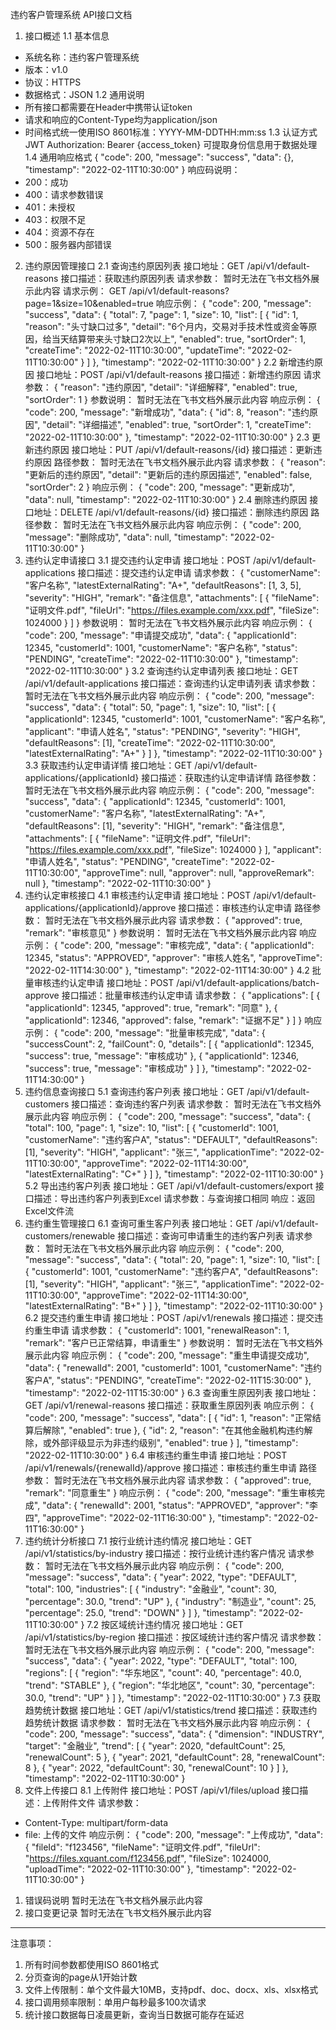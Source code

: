 违约客户管理系统 API接口文档
1. 接口概述
1.1 基本信息
- 系统名称：违约客户管理系统
- 版本：v1.0
- 协议：HTTPS
- 数据格式：JSON
1.2 通用说明
- 所有接口都需要在Header中携带认证token
- 请求和响应的Content-Type均为application/json
- 时间格式统一使用ISO 8601标准：YYYY-MM-DDTHH:mm:ss
1.3 认证方式
JWT
Authorization: Bearer {access_token}
可提取身份信息用于数据处理
1.4 通用响应格式
{
  "code": 200,
  "message": "success",
  "data": {},
  "timestamp": "2022-02-11T10:30:00"
}
响应码说明：
- 200：成功
- 400：请求参数错误
- 401：未授权
- 403：权限不足
- 404：资源不存在
- 500：服务器内部错误
2. 违约原因管理接口
2.1 查询违约原因列表
接口地址：GET /api/v1/default-reasons
接口描述：获取违约原因列表
请求参数：
暂时无法在飞书文档外展示此内容
请求示例：
GET /api/v1/default-reasons?page=1&size=10&enabled=true
响应示例：
{
  "code": 200,
  "message": "success",
  "data": {
    "total": 7,
    "page": 1,
    "size": 10,
    "list": [
      {
        "id": 1,
        "reason": "头寸缺口过多",
        "detail": "6个月内，交易对手技术性或资金等原因，给当天结算带来头寸缺口2次以上",
        "enabled": true,
        "sortOrder": 1,
        "createTime": "2022-02-11T10:30:00",
        "updateTime": "2022-02-11T10:30:00"
      }
    ]
  },
  "timestamp": "2022-02-11T10:30:00"
}
2.2 新增违约原因
接口地址：POST /api/v1/default-reasons
接口描述：新增违约原因
请求参数：
{
  "reason": "违约原因",
  "detail": "详细解释",
  "enabled": true,
  "sortOrder": 1
}
参数说明：
暂时无法在飞书文档外展示此内容
响应示例：
{
  "code": 200,
  "message": "新增成功",
  "data": {
    "id": 8,
    "reason": "违约原因",
    "detail": "详细描述",
    "enabled": true,
    "sortOrder": 1,
    "createTime": "2022-02-11T10:30:00"
  },
  "timestamp": "2022-02-11T10:30:00"
}
2.3 更新违约原因
接口地址：PUT /api/v1/default-reasons/{id}
接口描述：更新违约原因
路径参数：
暂时无法在飞书文档外展示此内容
请求参数：
{
  "reason": "更新后的违约原因",
  "detail": "更新后的违约原因描述",
  "enabled": false,
  "sortOrder": 2
}
响应示例：
{
  "code": 200,
  "message": "更新成功",
  "data": null,
  "timestamp": "2022-02-11T10:30:00"
}
2.4 删除违约原因
接口地址：DELETE /api/v1/default-reasons/{id}
接口描述：删除违约原因
路径参数：
暂时无法在飞书文档外展示此内容
响应示例：
{
  "code": 200,
  "message": "删除成功",
  "data": null,
  "timestamp": "2022-02-11T10:30:00"
}
3. 违约认定申请接口
3.1 提交违约认定申请
接口地址：POST /api/v1/default-applications
接口描述：提交违约认定申请
请求参数：
{
  "customerName": "客户名称",
  "latestExternalRating": "A+",
  "defaultReasons": [1, 3, 5],
  "severity": "HIGH",
  "remark": "备注信息",
  "attachments": [
    {
      "fileName": "证明文件.pdf",
      "fileUrl": "https://files.example.com/xxx.pdf",
      "fileSize": 1024000
    }
  ]
}
参数说明：
暂时无法在飞书文档外展示此内容
响应示例：
{
  "code": 200,
  "message": "申请提交成功",
  "data": {
    "applicationId": 12345,
    "customerId": 1001,
    "customerName": "客户名称",
    "status": "PENDING",
    "createTime": "2022-02-11T10:30:00"
  },
  "timestamp": "2022-02-11T10:30:00"
}
3.2 查询违约认定申请列表
接口地址：GET /api/v1/default-applications
接口描述：查询违约认定申请列表
请求参数：
暂时无法在飞书文档外展示此内容
响应示例：
{
  "code": 200,
  "message": "success",
  "data": {
    "total": 50,
    "page": 1,
    "size": 10,
    "list": [
      {
        "applicationId": 12345,
        "customerId": 1001,
        "customerName": "客户名称",
        "applicant": "申请人姓名",
        "status": "PENDING",
        "severity": "HIGH",
        "defaultReasons": [1],
        "createTime": "2022-02-11T10:30:00",
        "latestExternalRating": "A+"
      }
    ]
  },
  "timestamp": "2022-02-11T10:30:00"
}
3.3 获取违约认定申请详情
接口地址：GET /api/v1/default-applications/{applicationId}
接口描述：获取违约认定申请详情
路径参数：
暂时无法在飞书文档外展示此内容
响应示例：
{
  "code": 200,
  "message": "success",
  "data": {
    "applicationId": 12345,
    "customerId": 1001,
    "customerName": "客户名称",
    "latestExternalRating": "A+",
    "defaultReasons": [1],
    "severity": "HIGH",
    "remark": "备注信息",
    "attachments": [
      {
        "fileName": "证明文件.pdf",
        "fileUrl": "https://files.example.com/xxx.pdf",
        "fileSize": 1024000
      }
    ],
    "applicant": "申请人姓名",
    "status": "PENDING",
    "createTime": "2022-02-11T10:30:00",
    "approveTime": null,
    "approver": null,
    "approveRemark": null
  },
  "timestamp": "2022-02-11T10:30:00"
}
4. 违约认定审核接口
4.1 审核违约认定申请
接口地址：POST /api/v1/default-applications/{applicationId}/approve
接口描述：审核违约认定申请
路径参数：
暂时无法在飞书文档外展示此内容
请求参数：
{
  "approved": true,
  "remark": "审核意见"
}
参数说明：
暂时无法在飞书文档外展示此内容
响应示例：
{
  "code": 200,
  "message": "审核完成",
  "data": {
    "applicationId": 12345,
    "status": "APPROVED",
    "approver": "审核人姓名",
    "approveTime": "2022-02-11T14:30:00"
  },
  "timestamp": "2022-02-11T14:30:00"
}
4.2 批量审核违约认定申请
接口地址：POST /api/v1/default-applications/batch-approve
接口描述：批量审核违约认定申请
请求参数：
{
  "applications": [
    {
      "applicationId": 12345,
      "approved": true,
      "remark": "同意"
    },
    {
      "applicationId": 12346,
      "approved": false,
      "remark": "证据不足"
    }
  ]
}
响应示例：
{
  "code": 200,
  "message": "批量审核完成",
  "data": {
    "successCount": 2,
    "failCount": 0,
    "details": [
      {
        "applicationId": 12345,
        "success": true,
        "message": "审核成功"
      },
      {
        "applicationId": 12346,
        "success": true,
        "message": "审核成功"
      }
    ]
  },
  "timestamp": "2022-02-11T14:30:00"
}
5. 违约信息查询接口
5.1 查询违约客户列表
接口地址：GET /api/v1/default-customers
接口描述：查询违约客户列表
请求参数：
暂时无法在飞书文档外展示此内容
响应示例：
{
  "code": 200,
  "message": "success",
  "data": {
    "total": 100,
    "page": 1,
    "size": 10,
    "list": [
      {
        "customerId": 1001,
        "customerName": "违约客户A",
        "status": "DEFAULT",
        "defaultReasons": [1],
        "severity": "HIGH",
        "applicant": "张三",
        "applicationTime": "2022-02-11T10:30:00",
        "approveTime": "2022-02-11T14:30:00",
        "latestExternalRating": "C+"
      }
    ]
  },
  "timestamp": "2022-02-11T10:30:00"
}
5.2 导出违约客户列表
接口地址：GET /api/v1/default-customers/export
接口描述：导出违约客户列表到Excel
请求参数：与查询接口相同
响应：返回Excel文件流
6. 违约重生管理接口
6.1 查询可重生客户列表
接口地址：GET /api/v1/default-customers/renewable
接口描述：查询可申请重生的违约客户列表
请求参数：
暂时无法在飞书文档外展示此内容
响应示例：
{
  "code": 200,
  "message": "success",
  "data": {
    "total": 20,
    "page": 1,
    "size": 10,
    "list": [
      {
        "customerId": 1001,
        "customerName": "违约客户A",
        "defaultReasons": [1],
        "severity": "HIGH",
        "applicant": "张三",
        "applicationTime": "2022-02-11T10:30:00",
        "approveTime": "2022-02-11T14:30:00",
        "latestExternalRating": "B+"
      }
    ]
  },
  "timestamp": "2022-02-11T10:30:00"
}
6.2 提交违约重生申请
接口地址：POST /api/v1/renewals
接口描述：提交违约重生申请
请求参数：
{
  "customerId": 1001,
  "renewalReason": 1,
  "remark": "客户已正常结算，申请重生"
}
参数说明：
暂时无法在飞书文档外展示此内容
响应示例：
{
  "code": 200,
  "message": "重生申请提交成功",
  "data": {
    "renewalId": 2001,
    "customerId": 1001,
    "customerName": "违约客户A",
    "status": "PENDING",
    "createTime": "2022-02-11T15:30:00"
  },
  "timestamp": "2022-02-11T15:30:00"
}
6.3 查询重生原因列表
接口地址：GET /api/v1/renewal-reasons
接口描述：获取重生原因列表
响应示例：
{
  "code": 200,
  "message": "success",
  "data": [
    {
      "id": 1,
      "reason": "正常结算后解除",
      "enabled": true
    },
    {
      "id": 2,
      "reason": "在其他金融机构违约解除，或外部评级显示为非违约级别",
      "enabled": true
    }
  ],
  "timestamp": "2022-02-11T10:30:00"
}
6.4 审核违约重生申请
接口地址：POST /api/v1/renewals/{renewalId}/approve
接口描述：审核违约重生申请
路径参数：
暂时无法在飞书文档外展示此内容
请求参数：
{
  "approved": true,
  "remark": "同意重生"
}
响应示例：
{
  "code": 200,
  "message": "重生审核完成",
  "data": {
    "renewalId": 2001,
    "status": "APPROVED",
    "approver": "李四",
    "approveTime": "2022-02-11T16:30:00"
  },
  "timestamp": "2022-02-11T16:30:00"
}
7. 违约统计分析接口
7.1 按行业统计违约情况
接口地址：GET /api/v1/statistics/by-industry
接口描述：按行业统计违约客户情况
请求参数：
暂时无法在飞书文档外展示此内容
响应示例：
{
  "code": 200,
  "message": "success",
  "data": {
    "year": 2022,
    "type": "DEFAULT",
    "total": 100,
    "industries": [
      {
        "industry": "金融业",
        "count": 30,
        "percentage": 30.0,
        "trend": "UP"
      },
      {
        "industry": "制造业",
        "count": 25,
        "percentage": 25.0,
        "trend": "DOWN"
      }
    ]
  },
  "timestamp": "2022-02-11T10:30:00"
}
7.2 按区域统计违约情况
接口地址：GET /api/v1/statistics/by-region
接口描述：按区域统计违约客户情况
请求参数：
暂时无法在飞书文档外展示此内容
响应示例：
{
  "code": 200,
  "message": "success",
  "data": {
    "year": 2022,
    "type": "DEFAULT",
    "total": 100,
    "regions": [
      {
        "region": "华东地区",
        "count": 40,
        "percentage": 40.0,
        "trend": "STABLE"
      },
      {
        "region": "华北地区",
        "count": 30,
        "percentage": 30.0,
        "trend": "UP"
      }
    ]
  },
  "timestamp": "2022-02-11T10:30:00"
}
7.3 获取趋势统计数据
接口地址：GET /api/v1/statistics/trend
接口描述：获取违约趋势统计数据
请求参数：
暂时无法在飞书文档外展示此内容
响应示例：
{
  "code": 200,
  "message": "success",
  "data": {
    "dimension": "INDUSTRY",
    "target": "金融业",
    "trend": [
      {
        "year": 2020,
        "defaultCount": 25,
        "renewalCount": 5
      },
      {
        "year": 2021,
        "defaultCount": 28,
        "renewalCount": 8
      },
      {
        "year": 2022,
        "defaultCount": 30,
        "renewalCount": 10
      }
    ]
  },
  "timestamp": "2022-02-11T10:30:00"
}
8. 文件上传接口
8.1 上传附件
接口地址：POST /api/v1/files/upload
接口描述：上传附件文件
请求参数：
- Content-Type: multipart/form-data
- file: 上传的文件
响应示例：
{
  "code": 200,
  "message": "上传成功",
  "data": {
    "fileId": "f123456",
    "fileName": "证明文件.pdf",
    "fileUrl": "https://files.xquant.com/f123456.pdf",
    "fileSize": 1024000,
    "uploadTime": "2022-02-11T10:30:00"
  },
  "timestamp": "2022-02-11T10:30:00"
}
1. 错误码说明
暂时无法在飞书文档外展示此内容
2. 接口变更记录
暂时无法在飞书文档外展示此内容

---
注意事项：
1. 所有时间参数都使用ISO 8601格式
2. 分页查询的page从1开始计数
3. 文件上传限制：单个文件最大10MB，支持pdf、doc、docx、xls、xlsx格式
4. 接口调用频率限制：单用户每秒最多100次请求
5. 统计接口数据每日凌晨更新，查询当日数据可能存在延迟